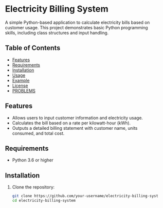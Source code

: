 # Electricity Billing System

A simple Python-based application to calculate electricity bills based on customer usage. This project demonstrates basic Python programming skills, including class structures and input handling.

## Table of Contents
- [Features](#features)
- [Requirements](#requirements)
- [Installation](#installation)
- [Usage](#usage)
- [Example](#example)
- [License](#license)
- [PROBLEMS](problems.md)

## Features
- Allows users to input customer information and electricity usage.
- Calculates the bill based on a rate per kilowatt-hour (kWh).
- Outputs a detailed billing statement with customer name, units consumed, and total cost.

## Requirements
- Python 3.6 or higher

## Installation
1. Clone the repository:
   ```bash
   git clone https://github.com/your-username/electricity-billing-system.git
   cd electricity-billing-system
